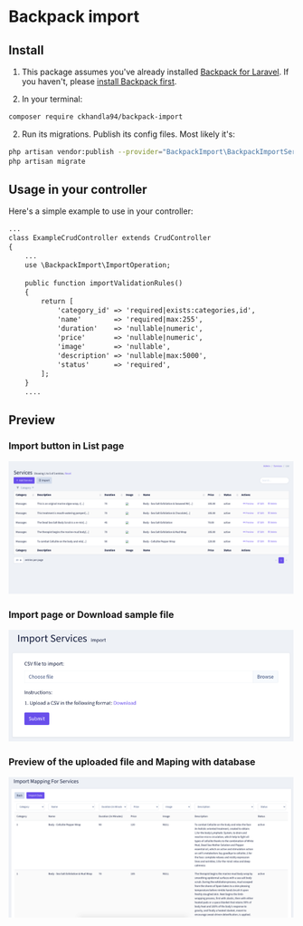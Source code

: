 # Backpack import

## Install

1) This package assumes you've already installed [Backpack for Laravel](https://backpackforlaravel.com). If you haven't, please [install Backpack first](https://backpackforlaravel.com/docs/3.5/installation).

2) In your terminal:

``` bash
composer require ckhandla94/backpack-import
```

2) Run its migrations. Publish its config files. Most likely it's:
```bash
php artisan vendor:publish --provider="BackpackImport\BackpackImportServiceProvider"
php artisan migrate
```

## Usage in your controller

Here's a simple example to use in your controller:

```
...
class ExampleCrudController extends CrudController
{
    ...
    use \BackpackImport\ImportOperation;

    public function importValidationRules()
    {
        return [
            'category_id' => 'required|exists:categories,id',
            'name'        => 'required|max:255',
            'duration'    => 'nullable|numeric',
            'price'       => 'nullable|numeric',
            'image'       => 'nullable',
            'description' => 'nullable|max:5000',
            'status'      => 'required',
        ];
    }
    ....

```

## Preview
### Import button in List page
![Screenshot-3](screenshot-1.png)

### Import page or Download sample file
![Screenshot-1](screenshot-2.png)

### Preview of the uploaded file and Maping with database
![Screenshot-3](screenshot-3.png)
